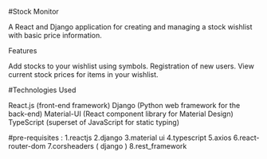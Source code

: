 #Stock Monitor

A React and Django application for creating and managing a stock wishlist with basic price information.

Features

Add stocks to your wishlist using symbols.
Registration of new users.
View current stock prices for items in your wishlist.

#Technologies Used

React.js (front-end framework)
Django (Python web framework for the back-end)
Material-UI (React component library for Material Design)
TypeScript (superset of JavaScript for static typing)

#pre-requisites :
1.reactjs
2.django
3.material ui
4.typescript
5.axios
6.react-router-dom
7.corsheaders ( django )
8.rest_framework
